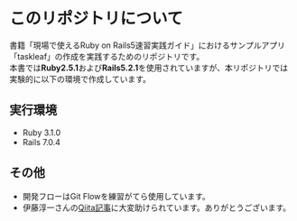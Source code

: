 # このリポジトリについて

書籍「現場で使えるRuby on Rails5速習実践ガイド」におけるサンプルアプリ「taskleaf」の作成を実践するためのリポジトリです。  
本書では**Ruby2.5.1**および**Rails5.2.1**を使用されていますが、本リポジトリでは実験的に以下の環境で作成しています。

## 実行環境
- Ruby 3.1.0
- Rails 7.0.4

## その他
- 開発フローはGit Flowを練習がてら使用しています。
- 伊藤淳一さんの[Qiita記事](https://qiita.com/jnchito/items/5c41a7031404c313da1f)に大変助けられています。ありがとうございます。
